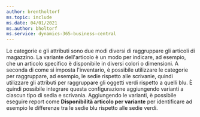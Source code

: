 ```yaml
---
author: brentholtorf
ms.topic: include
ms.date: 04/01/2021
ms.author: bholtorf
ms.service: dynamics-365-business-central
---
```

Le categorie e gli attributi sono due modi diversi di raggruppare gli articoli di magazzino. La variante dell'articolo è un modo per indicare, ad esempio, che un articolo specifico è disponibile in diversi colori o dimensioni. A seconda di come si imposta l'inventario, è possibile utilizzare le categorie per raggruppare, ad esempio, le sedie rispetto alle scrivanie, quindi utilizzare gli attributi per raggruppare gli oggetti verdi rispetto a quelli blu. È quindi possibile integrare questa configurazione aggiungendo varianti a ciascun tipo di sedia e scrivania. Aggiungendo le varianti, è possibile eseguire report come **Disponibilità articolo per variante** per identificare ad esempio le differenze tra le sedie blu rispetto alle sedie verdi.
